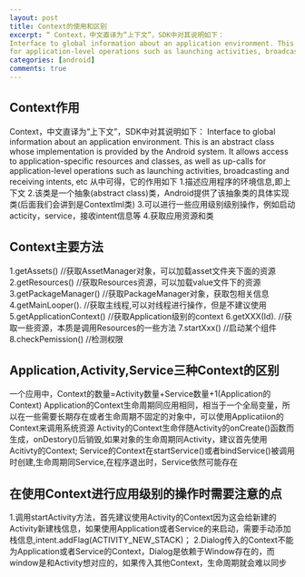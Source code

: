 ```yaml
---
layout: post
title: Context的使用和区别
excerpt: “ Context，中文直译为“上下文”，SDK中对其说明如下：
Interface to global information about an application environment. This is an abstract class whose implementation is provided by the Android system. It allows access to application-specific resources and classes, as well as up-calls 
for application-level operations such as launching activities, broadcasting and receiving intents, etc”
categories: [android]
comments: true
---
```



## Context作用
Context，中文直译为“上下文”，SDK中对其说明如下：
Interface to global information about an application environment. This is an abstract class whose implementation is provided by the Android system. It allows access to application-specific resources and classes, as well as up-calls for application-level operations such as launching activities, broadcasting and receiving intents, etc
从中可得，它的作用如下
1.描述应用程序的环境信息,即上下文
2.该类是一个抽象(abstract class)类，Android提供了该抽象类的具体实现类(后面我们会讲到是ContextIml类)
3.可以进行一些应用级别级别操作，例如启动acticity，service，接收intent信息等
4.获取应用资源和类

## Context主要方法
1.getAssets() //获取AssetManager对象，可以加载asset文件夹下面的资源
2.getResources() //获取Resources资源，可以加载value文件下的资源
3.getPackageManager() //获取PackageManager对象，获取包相关信息
4.getMainLooper(). //获取主线程,可以对线程进行操作，但是不建议使用
5.getApplicationContext() //获取Application级别的context
6.getXXX(Id).  //获取一些资源，本质是调用Resources的一些方法
7.startXxx() //启动某个组件
8.checkPemission()  //检测权限

## Application,Activity,Service三种Context的区别
一个应用中，Context的数量=Activity数量+Service数量+1(Application的Context)
Application的Context生命周期同应用相同，相当于一个全局变量，所以在一些需要长期存在或者生命周期不固定的对象中，可以使用Applicatiion的Context来调用系统资源
Activity的Context生命伴随Activity的onCreate()函数而生成，onDestory()后销毁,如果对象的生命周期同Activity，建议首先使用Acitivty的Context;
Service的Context在startService()或者bindService()被调用时创建,生命周期同Service,在程序退出时，Service依然可能存在

## 在使用Context进行应用级别的操作时需要注意的点
1.调用startActivity方法，首先建议使用Activity的Context因为这会给新建的Activity新建栈信息，如果使用Application或者Service的来启动，需要手动添加栈信息,intent.addFlag(ACTIVITY_NEW_STACK)；
2.Dialog传入的Context不能为Application或者Service的Context，Dialog是依赖于Window存在的，而window是和Activity想对应的，如果传入其他Context，生命周期就会难以同步


